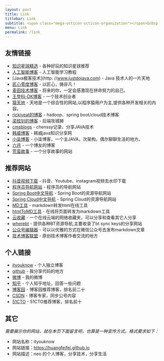 ```yaml
---
layout: post
title: Link
titlebar: Link
subtitle: <span class="mega-octicon octicon-organization"></span>&nbsp;&nbsp; Resource link
menu: Link
permalink: /link
---
```


## 友情链接

- [知识星球精选](http://www.zsxq100.com/just-talk-about-make-money) - 各种好玩的知识星球推荐
- [人工智能博客](http://www.captainbed.net/blog-neo) - 人工智能学习教程
- [Java极客技术](http:
//www.justdojava.com) - Java 技术人的一片天地
- [匠心零度博客](http://www.jiangxinlingdu.com/) - 以匠心，铸非凡！
- [麦田技术博客](http://blog.itmyhome.com/) - 将来的你，一定会感激现在拼命努力的自己。 
- [王登科-DK博客](http://www.wdk.pw) - 一个技术创业者  
- [猿天地](http://cxytiandi.com/) - 天地是一个综合性的网站,以程序猿用户为主,提供各种开发相关的内容。     
- [rickiyeat的博客](http://blog.csdn.net/rickiyeat) - hadoop、spring boot/cloud技术博客   
- [梁桂钊的博客](http://blog.720ui.com/) - 后端攻城狮
- [cmsblogs](http://cmsblogs.com/) - chenssy记录、分享JAVA技术
- [韩威博客](http://www.hanwei1234.com) - 韩威java知识分享网
- [小柒博客](https://blog.52itstyle.vip) - 小柒博客，一个主JAVA，次架构，偶尔聊聊生活的地方。
- [六月](http://www.liuyue.ren/) - 一个博友的博客
- [荒蛮故事](http://relatos.top/) - 一个分享故事的网站

## 推荐网站


- [抖音视频下载](https://free-tiktok.com/) - 抖音、Youtube、instagram视频去水印下载
- [程序员导航网站](http://tooool.org/) - 程序员的导航网站 
- [Spring Boot中文导航](http://springboot.fun/) - Spring Boot的资源导航网站    
- [Spring Cloud中文导航](http://springcloud.fun/) - Spring Cloud的资源导航网站    
- [MD工具](http://relatos.top/md/) - markdown转发html在线工具  
- [htmlToMD工具](http://relatos.top/2md/) - 在线将页面转发为markdown工具  
- [云收藏](http://www.favorites.ren/) - 一个在线云端的网络收藏夹，可以分享和查看其它人分享
- [wherebt](http://wherebt.com/) - 提供各种BT资源导航,主要收录了bt sync keys的分享网站
- [公众号编辑器](http://md.ityouknow.com/) - 可以以优雅的方式在微信公众号去发布markdown文章
- [技术博客联盟](http://techblog.pub/) - 原创技术博客作者交流的地方


## 个人链接

- [ityouknow](https://huangfeifei.github.io/) - 个人独立博客
- [github](https://github.com/ityouknow) -  我分享代码的地方
- [微博](http://weibo.com/ityouknow) -  我的微博
- [知乎](https://www.zhihu.com/people/ityouknow) - 个人知乎地址，回答一些问题
- [博客园](https://www.cnblogs.com/ityouknow/) - 博客园推荐博客，排名前二十
- [CSDN](http://blog.csdn.net/ityouknow)  - 博客专家，同步公号内容
- [51CTO](http://blog.51cto.com/ityouknow) - 51CTO推荐博客，排名前十

## 其它  

*需要展示你的网站，就在本页下面留言吧，也算是一种宣传方式。格式要求如下：*

- 网站名称：ityouknow  
- 网站链接：https://huangfeifei.github.io  
- 网站描述：neo 的个人博客，分享技术，分享生活  

